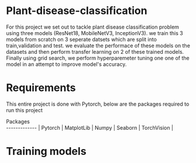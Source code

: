 # Plant-disease-classification
For this project we set out to tackle plant disease classification problem using three models (ResNet18, MobileNetV3, InceptionV3). we train this 3 models from scratch on 3 seperate datsets which are split into train,validation and test. we evaluate the performace of these models on the datasets and then perform transfer learning on 2 of these trained models. Finally using grid search, we perform hyperparemeter tuning one one of the model in an attempt to improve model's accuracy.

# Requirements
This entire project is done with Pytorch, below are the packages required to run this project

Packages  
------------- | 
Pytorch  |
MatplotLib  | 
Numpy  | 
Seaborn  | 
TorchVision  | 

# Training models
